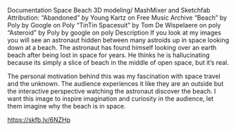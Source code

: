 Documentation
Space Beach
3D modeling/ MashMixer and Sketchfab
Attribution:
“Abandoned” by Young Kartz on Free Music Archive
“Beach” by Poly by Google on Poly
“TinTin Spacesuit” by Tom De Wispelaere on poly
“Asteroid” by Poly by google on poly
Description
If you look at my images you will see an astronaut hidden between many astroids up in space looking down at a beach. The astronaut has found himself looking over an earth beach after being lost in space for years. He thinks he is hallucinating because its simply a slice of beach in the middle of open space, but it’s real. 

The personal motivation behind this was my fascination with space travel and the unknown. The audience experiences it like they are an outside but the interactive perspective watching the astronaut discover the beach. I want this image to inspire imagination and curiosity in the audience, let them imagine why the beach is in space. 

https://skfb.ly/6NZHp

